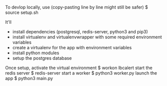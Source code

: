To devlop locally, use (copy-pasting line by line might still be safer)
$ source setup.sh

It'll
- install dependencies (postgresql, redis-server, python3 and pip3)
- install virtualenv and virtualenvwrapper with some required environment variables
- create a virtualenv for the app with environment variables
- install python modules
- setup the postgres database

Once setup, activate the virtual environment
$ workon lbcalert
start the redis server 
$ redis-server
start a worker
$ python3 worker.py
launch the app
$ python3 main.py
